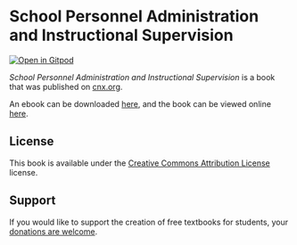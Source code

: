 # School Personnel Administration and Instructional Supervision

[![Open in Gitpod](https://gitpod.io/button/open-in-gitpod.svg)](https://gitpod.io/from-referrer/)

_School Personnel Administration and Instructional Supervision_ is a book that was published on [cnx.org](https://cnx.org/).

An ebook can be downloaded [here](https://github.com/cnx-user-books/cnxbook-school-personnel-administration-and-instructional-supervision/releases/latest), and the book can be viewed online [here](https://github.com/cnx-user-books/cnxbook-school-personnel-administration-and-instructional-supervision/releases/latest).

## License
This book is available under the [Creative Commons Attribution License](./LICENSE) license.

## Support
If you would like to support the creation of free textbooks for students, your [donations are welcome](https://riceconnect.rice.edu/donation/support-openstax-banner).
